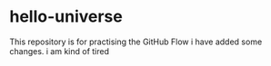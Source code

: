 # hello-universe
This repository is for practising the GitHub Flow
i have added some changes. i am kind of tired
